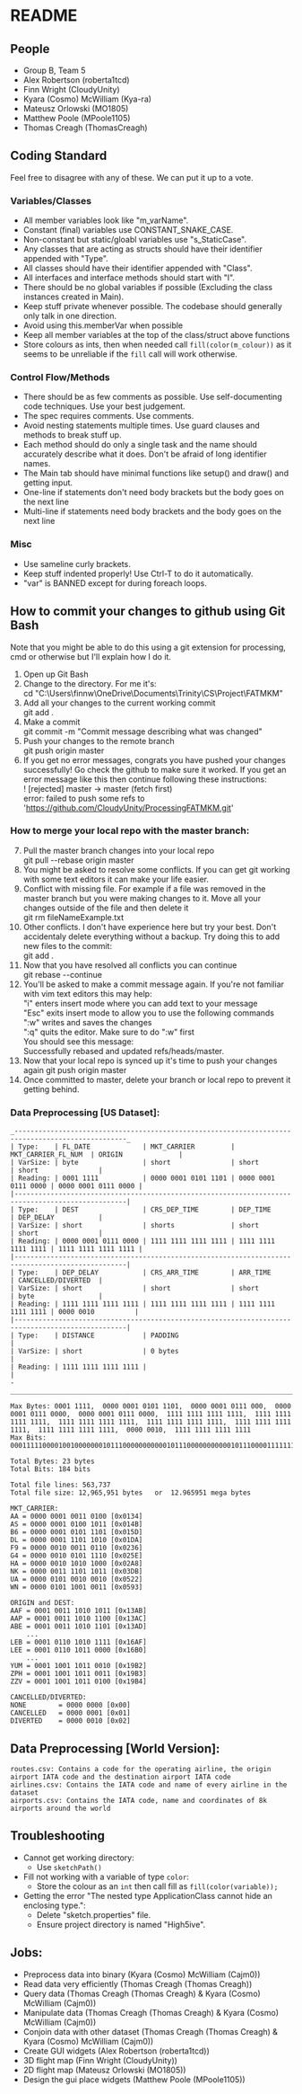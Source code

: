 # README

## People

- Group B, Team 5
- Alex Robertson (roberta1tcd)
- Finn Wright (CloudyUnity)
- Kyara (Cosmo) McWilliam (Kya-ra)
- Mateusz Orlowski (MO1805)
- Matthew Poole (MPoole1105)
- Thomas Creagh (ThomasCreagh)

## Coding Standard

Feel free to disagree with any of these. We can put it up to a vote.  

### Variables/Classes

- All member variables look like "m_varName".  
- Constant (final) variables use CONSTANT_SNAKE_CASE.  
- Non-constant but static/gloabl variables use "s_StaticCase".  
- Any classes that are acting as structs should have their identifier appended with "Type".  
- All classes should have their identifier appended with "Class".  
- All interfaces and interface methods should start with "I".  
- There should be no global variables if possible (Excluding the class instances created in Main).    
- Keep stuff private whenever possible. The codebase should generally only talk in one direction.  
- Avoid using this.memberVar when possible  
- Keep all member variables at the top of the class/struct above functions  
- Store colours as ints, then when needed call `fill(color(m_colour))` as it seems to be unreliable if the `fill` call will work otherwise.  

### Control Flow/Methods

- There should be as few comments as possible. Use self-documenting code techniques. Use your best judgement.  
- The spec requires comments. Use comments.
- Avoid nesting statements multiple times. Use guard clauses and methods to break stuff up.  
- Each method should do only a single task and the name should accurately describe what it does. Don't be afraid of long identifier names.  
- The Main tab should have minimal functions like setup() and draw() and getting input.  
- One-line if statements don't need body brackets but the body goes on the next line
- Multi-line if statements need body brackets and the body goes on the next line

### Misc

- Use sameline curly brackets.  
- Keep stuff indented properly! Use Ctrl-T to do it automatically.  
- "var" is BANNED except for during foreach loops.  

## How to commit your changes to github using Git Bash  

Note that you might be able to do this using a git extension for processing, cmd or otherwise but I'll explain how I do it.  

1. Open up Git Bash  
2. Change to the directory. For me it's:  
    cd "C:\Users\finnw\OneDrive\Documents\Trinity\CS\Project\FATMKM"  
3. Add all your changes to the current working commit  
    git add .  
4. Make a commit  
    git commit -m "Commit message describing what was changed"  
5. Push your changes to the remote branch  
    git push origin master      
6. If you get no error messages, congrats you have pushed your changes successfully! Go check the github to make sure it worked. If you get an error message like this then continue following these instructions:  
     ! [rejected]        master -> master (fetch first)  
    error: failed to push some refs to 'https://github.com/CloudyUnity/ProcessingFATMKM.git'  

### How to merge your local repo with the master branch:

7. Pull the master branch changes into your local repo  
    git pull --rebase origin master  
8. You might be asked to resolve some conflicts. If you can get git working with some text editors it can make your life easier.   
9. Conflict with missing file. For example if a file was removed in the master branch but you were making changes to it. Move all your changes outside of the file and then delete it  
    git rm fileNameExample.txt  
10. Other conflicts. I don't have experience here but try your best. Don't accidentaly delete everything without a backup. Try doing this to add new files to the commit:  
    git add .  
11. Now that you have resolved all conflicts you can continue  
    git rebase --continue  
12. You'll be asked to make a commit message again. If you're not familiar with vim text editors this may help:  
    "i" enters insert mode where you can add text to your message  
    "Esc" exits insert mode to allow you to use the following commands  
    ":w" writes and saves the changes   
    ":q" quits the editor. Make sure to do ":w" first   
    You should see this message:  
        Successfully rebased and updated refs/heads/master.  
13. Now that your local repo is synced up it's time to push your changes again
    git push origin master  
14. Once committed to master, delete your branch or local repo to prevent it getting behind.

### Data Preprocessing [US Dataset]:

```
_--------------------------------------------------------------------------------------------------_
| Type:    | FL_DATE             | MKT_CARRIER         | MKT_CARRIER_FL_NUM  | ORIGIN              |
| VarSize: | byte                | short               | short               | short               |
| Reading: | 0001 1111           | 0000 0001 0101 1101 | 0000 0001 0111 0000 | 0000 0001 0111 0000 |
|--------------------------------------------------------------------------------------------------|
| Type:    | DEST                | CRS_DEP_TIME        | DEP_TIME            | DEP_DELAY           |
| VarSize: | short               | shorts              | short               | short               |
| Reading: | 0000 0001 0111 0000 | 1111 1111 1111 1111 | 1111 1111 1111 1111 | 1111 1111 1111 1111 |
|--------------------------------------------------------------------------------------------------|
| Type:    | DEP_DELAY           | CRS_ARR_TIME        | ARR_TIME            | CANCELLED/DIVERTED  |
| VarSize: | short               | short               | short               | byte                |        
| Reading: | 1111 1111 1111 1111 | 1111 1111 1111 1111 | 1111 1111 1111 1111 | 0000 0010          |
|--------------------------------------------------------------------------------------------------|
| Type:    | DISTANCE            | PADDING                                                         |
| VarSize: | short               | 0 bytes                                                         |
| Reading: | 1111 1111 1111 1111 |                                                                 |
-__________________________________________________________________________________________________-

Max Bytes: 0001 1111,  0000 0001 0101 1101,  0000 0001 0111 000,  0000 0001 0111 0000,  0000 0001 0111 0000,  1111 1111 1111 1111,  1111 1111 1111 1111,  1111 1111 1111 1111,  1111 1111 1111 1111,  1111 1111 1111 1111,  1111 1111 1111 1111,  0000 0010,  1111 1111 1111 1111
Max Bits:  0001111100001001000000010111000000000001011100000000000101110000111111111111111111111111111111111111111111111111111111111111111111111111111111111111111111111111000000101111111111111111

Total Bytes: 23 bytes
Total Bits: 184 bits

Total file lines: 563,737
Total file size: 12,965,951 bytes   or  12.965951 mega bytes

MKT_CARRIER:
AA = 0000 0001 0011 0100 [0x0134]
AS = 0000 0001 0100 1011 [0x014B]
B6 = 0000 0001 0101 1101 [0x015D]
DL = 0000 0001 1101 1010 [0x01DA]
F9 = 0000 0010 0011 0110 [0x0236]
G4 = 0000 0010 0101 1110 [0x025E]
HA = 0000 0010 1010 1000 [0x02A8]
NK = 0000 0011 1101 1011 [0x03DB]
UA = 0000 0101 0010 0010 [0x0522]
WN = 0000 0101 1001 0011 [0x0593]

ORIGIN and DEST:
AAF = 0001 0011 1010 1011 [0x13AB]
AAP = 0001 0011 1010 1100 [0x13AC]
ABE = 0001 0011 1010 1101 [0x13AD]
    ...
LEB = 0001 0110 1010 1111 [0x16AF]
LEE = 0001 0110 1011 0000 [0x16B0]
    ...
YUM = 0001 1001 1011 0010 [0x19B2]
ZPH = 0001 1001 1011 0011 [0x19B3]
ZZV = 0001 1001 1011 0100 [0x19B4]

CANCELLED/DIVERTED:
NONE        = 0000 0000 [0x00]
CANCELLED   = 0000 0001 [0x01]
DIVERTED    = 0000 0010 [0x02]
```
## Data Preprocessing [World Version]:
```
routes.csv: Contains a code for the operating airline, the origin airport IATA code and the destination airport IATA code
airlines.csv: Contains the IATA code and name of every airline in the dataset
airports.csv: Contains the IATA code, name and coordinates of 8k airports around the world
```

## Troubleshooting

- Cannot get working directory:
    - Use `sketchPath()`
- Fill not working with a variable of type `color`:
    - Store the colour as an `int` then call fill as `fill(color(variable));`
- Getting the error "The nested type ApplicationClass cannot hide an enclosing type.":
    - Delete "sketch.properties" file.
    - Ensure project directory is named "High5ive".

## Jobs:

- Preprocess data into binary (Kyara (Cosmo) McWilliam (Cajm0))
- Read data very efficiently (Thomas Creagh (Thomas Creagh))
- Query data (Thomas Creagh (Thomas Creagh) & Kyara (Cosmo) McWilliam (Cajm0))
- Manipulate data (Thomas Creagh (Thomas Creagh) & Kyara (Cosmo) McWilliam (Cajm0))
- Conjoin data with other dataset (Thomas Creagh (Thomas Creagh) & Kyara (Cosmo) McWilliam (Cajm0))
- Create GUI widgets (Alex Robertson (roberta1tcd))
- 3D flight map (Finn Wright (CloudyUnity))
- 2D flight map (Mateusz Orlowski (MO1805))
- Design the gui place widgets (Matthew Poole (MPoole1105))
